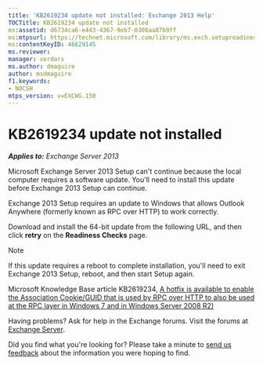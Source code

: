 ```yaml
---
title: 'KB2619234 update not installed: Exchange 2013 Help'
TOCTitle: KB2619234 update not installed
ms:assetid: d6734ca6-e443-4367-9eb7-0308aa87b9ff
ms:mtpsurl: https://technet.microsoft.com/library/ms.exch.setupreadiness.win7rpchttpassoccookieguidupdatenotinstalled(v=EXCHG.150)
ms:contentKeyID: 46629145
ms.reviewer: 
manager: serdars
ms.author: dmaguire
author: msdmaguire
f1.keywords:
- NOCSH
mtps_version: v=EXCHG.150
---
```


# KB2619234 update not installed

_**Applies to:** Exchange Server 2013_

Microsoft Exchange Server 2013 Setup can't continue because the local computer requires a software update. You'll need to install this update before Exchange 2013 Setup can continue.

Exchange 2013 Setup requires an update to Windows that allows Outlook Anywhere (formerly known as RPC over HTTP) to work correctly.

Download and install the 64-bit update from the following URL, and then click **retry** on the **Readiness Checks** page.

> [!NOTE]
> If this update requires a reboot to complete installation, you'll need to exit Exchange 2013 Setup, reboot, and then start Setup again.

Microsoft Knowledge Base article KB2619234, [A hotfix is available to enable the Association Cookie/GUID that is used by RPC over HTTP to also be used at the RPC layer in Windows 7 and in Windows Server 2008 R2)](https://support.microsoft.com/help/2619234)

Having problems? Ask for help in the Exchange forums. Visit the forums at [Exchange Server](https://go.microsoft.com/fwlink/p/?linkid=60612).

Did you find what you're looking for? Please take a minute to [send us feedback](mailto:exsetuphelpfeedback@microsoft.com?subject=exchange%202013%20setup%20help%20feedback) about the information you were hoping to find.
